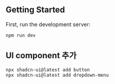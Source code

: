 ## Getting Started

First, run the development server:

```bash
npm run dev

```

## UI component 추가

```bash
npx shadcn-ui@latest add button
npx shadcn-ui@latest add dropdown-menu
```
